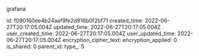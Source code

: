 grafana

id: f090160ee4b24aaf9fe2d916b0f2bf71
created_time: 2022-06-27T20:17:05.004Z
updated_time: 2022-06-27T20:17:05.004Z
user_created_time: 2022-06-27T20:17:05.004Z
user_updated_time: 2022-06-27T20:17:05.004Z
encryption_cipher_text: 
encryption_applied: 0
is_shared: 0
parent_id: 
type_: 5